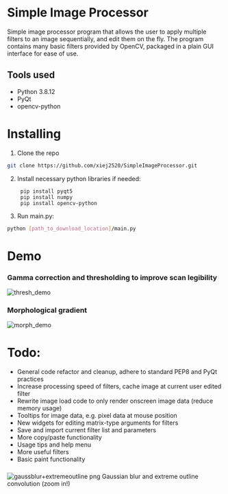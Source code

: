 # Simple Image Processor
Simple image processor program that allows the user to apply multiple filters to an image sequentially, and edit them on the fly. 
The program contains many basic filters provided by OpenCV, packaged in a plain GUI interface for ease of use.


## Tools used
* Python 3.8.12
* PyQt
* opencv-python

# Installing
1. Clone the repo
```sh
git clone https://github.com/xiej2520/SimpleImageProcessor.git
```
2. Install necessary python libraries if needed:

        pip install pyqt5
        pip install numpy
        pip install opencv-python
3. Run main.py:
```sh
python [path_to_download_location]/main.py
```

# Demo
### Gamma correction and thresholding to improve scan legibility
![thresh_demo](https://user-images.githubusercontent.com/16630834/151078551-083901d6-1b90-414a-93db-2e6659319aa1.gif)
### Morphological gradient
![morph_demo](https://user-images.githubusercontent.com/16630834/151078944-5d9ea7a0-5ab2-438e-9914-a9e621ef4ced.gif)

# Todo:
* General code refactor and cleanup, adhere to standard PEP8 and PyQt practices
* Increase processing speed of filters, cache image at current user edited filter
* Rewrite image load code to only render onscreen image data (reduce memory usage)
* Tooltips for image data, e.g. pixel data at mouse position
* New widgets for editing matrix-type arguments for filters
* Save and import current filter list and parameters
* More copy/paste functionality
* Usage tips and help menu
* More useful filters
* Basic paint functionality

###
![gaussblur+extremeoutline png](https://user-images.githubusercontent.com/16630834/151079028-2375f59f-3d82-402b-98f1-cbf0eb3714be.png)
Gaussian blur and extreme outline convolution (zoom in!)
